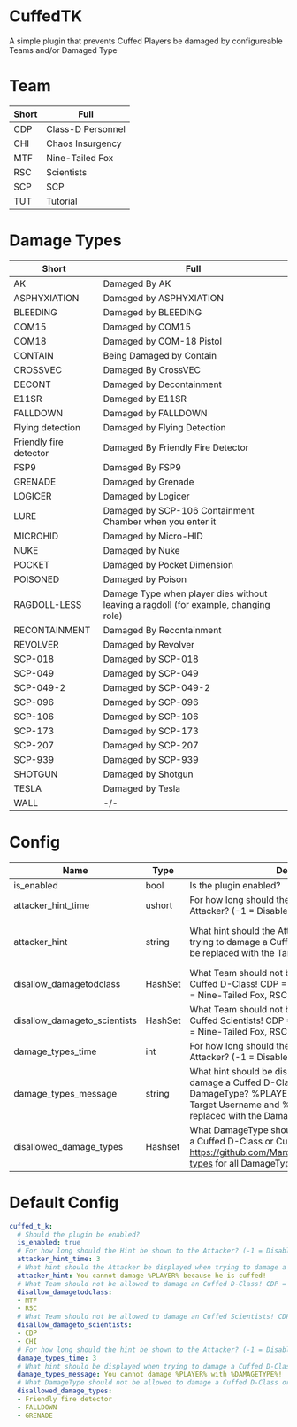 # CuffedTK
A simple plugin that prevents Cuffed Players be damaged by configureable Teams and/or Damaged Type

# Team
Short | Full
----- | ----
CDP | Class-D Personnel
CHI | Chaos Insurgency
MTF | Nine-Tailed Fox
RSC | Scientists
SCP | SCP
TUT | Tutorial

# Damage Types
Short | Full
----- | ----
AK | Damaged By AK
ASPHYXIATION | Damaged by ASPHYXIATION
BLEEDING | Damaged by BLEEDING
COM15 | Damaged by COM15
COM18 | Damaged by COM-18 Pistol
CONTAIN | Being Damaged by Contain
CROSSVEC | Damaged By CrossVEC
DECONT | Damaged by Decontainment
E11SR | Damaged by E11SR
FALLDOWN | Damaged by FALLDOWN
Flying detection | Damaged by Flying Detection
Friendly fire detector | Damaged By Friendly Fire Detector
FSP9 | Damaged By FSP9
GRENADE | Damaged by Grenade
LOGICER | Damaged by Logicer
LURE | Damaged by SCP-106 Containment Chamber when you enter it
MICROHID | Damaged by Micro-HID
NUKE | Damaged by Nuke
POCKET | Damaged by Pocket Dimension
POISONED | Damaged by Poison
RAGDOLL-LESS | Damage Type when player dies without leaving a ragdoll (for example, changing role)
RECONTAINMENT | Damaged By Recontainment
REVOLVER | Damaged by Revolver
SCP-018 | Damaged by SCP-018
SCP-049 | Damaged by SCP-049
SCP-049-2 | Damaged by SCP-049-2
SCP-096 | Damaged by SCP-096
SCP-106 | Damaged by SCP-106
SCP-173 | Damaged by SCP-173
SCP-207 | Damaged by SCP-207
SCP-939 | Damaged by SCP-939
SHOTGUN | Damaged by Shotgun
TESLA | Damaged by Tesla
WALL | -/-

# Config
Name | Type | Description | Default
---- | ---- | ----------- | -------
is_enabled | bool | Is the plugin enabled? | true
attacker_hint_time | ushort | For how long should the Hint be shown to the Attacker? (-1 = Disabled) | 3
attacker_hint | string | What hint should the Attacker be displayed when trying to damage a Cuffed D-Class? %PLAYER% will be replaced with the Target Username | You cannot damage %PLAYER% because he is cuffed! 
disallow_damagetodclass | HashSet | What Team should not be allowed to damage an Cuffed D-Class! CDP = Class-D, CHI = Chaos, MTF = Nine-Tailed Fox, RSC = Scientists, TUT = Tutorial | MTF, RSC
disallow_damageto_scientists | HashSet | What Team should not be allowed to damage an Cuffed Scientists! CDP = Class-D, CHI = Chaos, MTF = Nine-Tailed Fox, RSC = Scientists, TUT = Tutorial | CDP, CHI
damage_types_time | int | For how long should the hint be shown to the Attacker? (-1 = Disabled) | 3
damage_types_message | string | What hint should be displayed when trying to damage a Cuffed D-Class with a Disallowed DamageType? %PLAYER% will be replaced with the Target Username and %DAMAGETYPE% will be replaced with the DamageType | You cannot damage %PLAYER% with %DAMAGETYPE%!
disallowed_damage_types | Hashset | What DamageType should not be allowed to damage a Cuffed D-Class or Cuffed Scientist? Check https://github.com/Marco15453/CuffedTK#damage-types for all DamageTypes | FriendlyFireDetector, Falldown

# Default Config
```yml
cuffed_t_k:
  # Should the plugin be enabled?
  is_enabled: true
  # For how long should the Hint be shown to the Attacker? (-1 = Disabled)
  attacker_hint_time: 3
  # What hint should the Attacker be displayed when trying to damage a Cuffed D-Class? %PLAYER% will be replaced with the Target Username
  attacker_hint: You cannot damage %PLAYER% because he is cuffed!
  # What Team should not be allowed to damage an Cuffed D-Class! CDP = Class-D, CHI = Chaos, MTF = Nine-Tailed Fox, RSC = Scientists, TUT = Tutorial
  disallow_damagetodclass:
  - MTF
  - RSC
  # What Team should not be allowed to damage an Cuffed Scientists! CDP = Class-D, CHI = Chaos, MTF = Nine-Tailed Fox, RSC = Scientists, TUT = Tutorial
  disallow_damageto_scientists:
  - CDP
  - CHI
  # For how long should the hint be shown to the Attacker? (-1 = Disabled)
  damage_types_time: 3
  # What hint should be displayed when trying to damage a Cuffed D-Class with a Disallowed DamageType? %PLAYER% will be replaced with the Target Username and %DAMAGETYPE% will be replaced with the DamageType
  damage_types_message: You cannot damage %PLAYER% with %DAMAGETYPE%!
  # What DamageType should not be allowed to damage a Cuffed D-Class or Cuffed Scientist? Check https://github.com/Marco15453/CuffedTK#damage-types for all DamageTypes
  disallowed_damage_types:
  - Friendly fire detector
  - FALLDOWN
  - GRENADE
```

